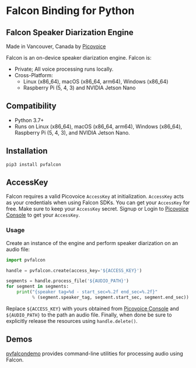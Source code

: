 # Falcon Binding for Python

## Falcon Speaker Diarization Engine

Made in Vancouver, Canada by [Picovoice](https://picovoice.ai)

Falcon is an on-device speaker diarization engine. Falcon is:

- Private; All voice processing runs locally.
- Cross-Platform:
  - Linux (x86_64), macOS (x86_64, arm64), Windows (x86_64)
  - Raspberry Pi (5, 4, 3) and NVIDIA Jetson Nano

## Compatibility

- Python 3.7+
- Runs on Linux (x86_64), macOS (x86_64, arm64), Windows (x86_64), Raspberry Pi (5, 4, 3), and NVIDIA Jetson Nano.

## Installation

```console
pip3 install pvfalcon
```

## AccessKey

Falcon requires a valid Picovoice `AccessKey` at initialization. `AccessKey` acts as your credentials when using Falcon SDKs.
You can get your `AccessKey` for free. Make sure to keep your `AccessKey` secret.
Signup or Login to [Picovoice Console](https://console.picovoice.ai/) to get your `AccessKey`.

### Usage

Create an instance of the engine and perform speaker diarization on an audio file:

```python
import pvfalcon

handle = pvfalcon.create(access_key='${ACCESS_KEY}')

segments = handle.process_file('${AUDIO_PATH}')
for segment in segments:
    print("{speaker tag=%d - start_sec=%.2f end_sec=%.2f}" 
          % (segment.speaker_tag, segment.start_sec, segment.end_sec))
```

Replace `${ACCESS_KEY}` with yours obtained from [Picovoice Console](https://console.picovoice.ai/) and
`${AUDIO_PATH}` to the path an audio file. Finally, when done be sure to explicitly release the resources using
`handle.delete()`.

## Demos

[pvfalcondemo](https://pypi.org/project/pvfalcondemo/) provides command-line utilities for processing audio using
Falcon.
